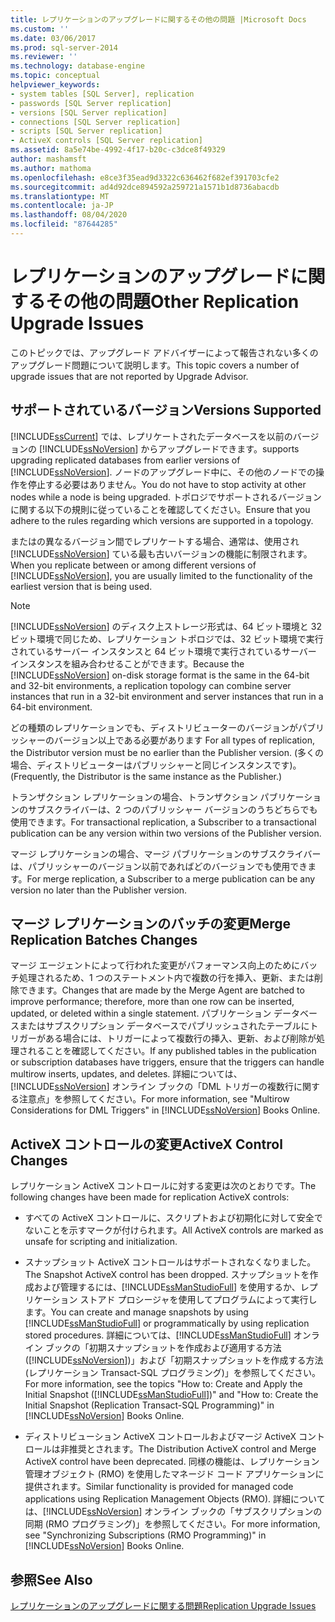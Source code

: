 ```yaml
---
title: レプリケーションのアップグレードに関するその他の問題 |Microsoft Docs
ms.custom: ''
ms.date: 03/06/2017
ms.prod: sql-server-2014
ms.reviewer: ''
ms.technology: database-engine
ms.topic: conceptual
helpviewer_keywords:
- system tables [SQL Server], replication
- passwords [SQL Server replication]
- versions [SQL Server replication]
- connections [SQL Server replication]
- scripts [SQL Server replication]
- ActiveX controls [SQL Server replication]
ms.assetid: 8a5e74be-4992-4f17-b20c-c3dce8f49329
author: mashamsft
ms.author: mathoma
ms.openlocfilehash: e8ce3f35ead9d3322c636462f682ef391703cfe2
ms.sourcegitcommit: ad4d92dce894592a259721a1571b1d8736abacdb
ms.translationtype: MT
ms.contentlocale: ja-JP
ms.lasthandoff: 08/04/2020
ms.locfileid: "87644285"
---
```

# <a name="other-replication-upgrade-issues"></a><span data-ttu-id="4e7ad-102">レプリケーションのアップグレードに関するその他の問題</span><span class="sxs-lookup"><span data-stu-id="4e7ad-102">Other Replication Upgrade Issues</span></span>
  <span data-ttu-id="4e7ad-103">このトピックでは、アップグレード アドバイザーによって報告されない多くのアップグレード問題について説明します。</span><span class="sxs-lookup"><span data-stu-id="4e7ad-103">This topic covers a number of upgrade issues that are not reported by Upgrade Advisor.</span></span>  
  
## <a name="versions-supported"></a><span data-ttu-id="4e7ad-104">サポートされているバージョン</span><span class="sxs-lookup"><span data-stu-id="4e7ad-104">Versions Supported</span></span>  
 [!INCLUDE[ssCurrent](../../includes/sscurrent-md.md)] <span data-ttu-id="4e7ad-105">では、レプリケートされたデータベースを以前のバージョンの [!INCLUDE[ssNoVersion](../../includes/ssnoversion-md.md)] からアップグレードできます。</span><span class="sxs-lookup"><span data-stu-id="4e7ad-105">supports upgrading replicated databases from earlier versions of [!INCLUDE[ssNoVersion](../../includes/ssnoversion-md.md)].</span></span> <span data-ttu-id="4e7ad-106">ノードのアップグレード中に、その他のノードでの操作を停止する必要はありません。</span><span class="sxs-lookup"><span data-stu-id="4e7ad-106">You do not have to stop activity at other nodes while a node is being upgraded.</span></span> <span data-ttu-id="4e7ad-107">トポロジでサポートされるバージョンに関する以下の規則に従っていることを確認してください。</span><span class="sxs-lookup"><span data-stu-id="4e7ad-107">Ensure that you adhere to the rules regarding which versions are supported in a topology.</span></span>  
  
 <span data-ttu-id="4e7ad-108">またはの異なるバージョン間でレプリケートする場合、通常は、使用され [!INCLUDE[ssNoVersion](../../includes/ssnoversion-md.md)] ている最も古いバージョンの機能に制限されます。</span><span class="sxs-lookup"><span data-stu-id="4e7ad-108">When you replicate between or among different versions of [!INCLUDE[ssNoVersion](../../includes/ssnoversion-md.md)], you are usually limited to the functionality of the earliest version that is being used.</span></span>  
  
> [!NOTE]  
>  <span data-ttu-id="4e7ad-109">[!INCLUDE[ssNoVersion](../../includes/ssnoversion-md.md)] のディスク上ストレージ形式は、64 ビット環境と 32 ビット環境で同じため、レプリケーション トポロジでは、32 ビット環境で実行されているサーバー インスタンスと 64 ビット環境で実行されているサーバー インスタンスを組み合わせることができます。</span><span class="sxs-lookup"><span data-stu-id="4e7ad-109">Because the [!INCLUDE[ssNoVersion](../../includes/ssnoversion-md.md)] on-disk storage format is the same in the 64-bit and 32-bit environments, a replication topology can combine server instances that run in a 32-bit environment and server instances that run in a 64-bit environment.</span></span>  
  
 <span data-ttu-id="4e7ad-110">どの種類のレプリケーションでも、ディストリビューターのバージョンがパブリッシャーのバージョン以上である必要があります </span><span class="sxs-lookup"><span data-stu-id="4e7ad-110">For all types of replication, the Distributor version must be no earlier than the Publisher version.</span></span> <span data-ttu-id="4e7ad-111">(多くの場合、ディストリビューターはパブリッシャーと同じインスタンスです)。</span><span class="sxs-lookup"><span data-stu-id="4e7ad-111">(Frequently, the Distributor is the same instance as the Publisher.)</span></span>  
  
 <span data-ttu-id="4e7ad-112">トランザクション レプリケーションの場合、トランザクション パブリケーションのサブスクライバーは、2 つのパブリッシャー バージョンのうちどちらでも使用できます。</span><span class="sxs-lookup"><span data-stu-id="4e7ad-112">For transactional replication, a Subscriber to a transactional publication can be any version within two versions of the Publisher version.</span></span>  
  
 <span data-ttu-id="4e7ad-113">マージ レプリケーションの場合、マージ パブリケーションのサブスクライバーは、パブリッシャーのバージョン以前であればどのバージョンでも使用できます。</span><span class="sxs-lookup"><span data-stu-id="4e7ad-113">For merge replication, a Subscriber to a merge publication can be any version no later than the Publisher version.</span></span>  
  
## <a name="merge-replication-batches-changes"></a><span data-ttu-id="4e7ad-114">マージ レプリケーションのバッチの変更</span><span class="sxs-lookup"><span data-stu-id="4e7ad-114">Merge Replication Batches Changes</span></span>  
 <span data-ttu-id="4e7ad-115">マージ エージェントによって行われた変更がパフォーマンス向上のためにバッチ処理されるため、1 つのステートメント内で複数の行を挿入、更新、または削除できます。</span><span class="sxs-lookup"><span data-stu-id="4e7ad-115">Changes that are made by the Merge Agent are batched to improve performance; therefore, more than one row can be inserted, updated, or deleted within a single statement.</span></span> <span data-ttu-id="4e7ad-116">パブリケーション データベースまたはサブスクリプション データベースでパブリッシュされたテーブルにトリガーがある場合には、トリガーによって複数行の挿入、更新、および削除が処理されることを確認してください。</span><span class="sxs-lookup"><span data-stu-id="4e7ad-116">If any published tables in the publication or subscription databases have triggers, ensure that the triggers can handle multirow inserts, updates, and deletes.</span></span> <span data-ttu-id="4e7ad-117">詳細については、[!INCLUDE[ssNoVersion](../../includes/ssnoversion-md.md)] オンライン ブックの「DML トリガーの複数行に関する注意点」を参照してください。</span><span class="sxs-lookup"><span data-stu-id="4e7ad-117">For more information, see "Multirow Considerations for DML Triggers" in [!INCLUDE[ssNoVersion](../../includes/ssnoversion-md.md)] Books Online.</span></span>  
  
## <a name="activex-control-changes"></a><span data-ttu-id="4e7ad-118">ActiveX コントロールの変更</span><span class="sxs-lookup"><span data-stu-id="4e7ad-118">ActiveX Control Changes</span></span>  
 <span data-ttu-id="4e7ad-119">レプリケーション ActiveX コントロールに対する変更は次のとおりです。</span><span class="sxs-lookup"><span data-stu-id="4e7ad-119">The following changes have been made for replication ActiveX controls:</span></span>  
  
-   <span data-ttu-id="4e7ad-120">すべての ActiveX コントロールに、スクリプトおよび初期化に対して安全でないことを示すマークが付けられます。</span><span class="sxs-lookup"><span data-stu-id="4e7ad-120">All ActiveX controls are marked as unsafe for scripting and initialization.</span></span>  
  
-   <span data-ttu-id="4e7ad-121">スナップショット ActiveX コントロールはサポートされなくなりました。</span><span class="sxs-lookup"><span data-stu-id="4e7ad-121">The Snapshot ActiveX control has been dropped.</span></span> <span data-ttu-id="4e7ad-122">スナップショットを作成および管理するには、[!INCLUDE[ssManStudioFull](../../includes/ssmanstudiofull-md.md)] を使用するか、レプリケーション ストアド プロシージャを使用してプログラムによって実行します。</span><span class="sxs-lookup"><span data-stu-id="4e7ad-122">You can create and manage snapshots by using [!INCLUDE[ssManStudioFull](../../includes/ssmanstudiofull-md.md)] or programmatically by using replication stored procedures.</span></span> <span data-ttu-id="4e7ad-123">詳細については、[!INCLUDE[ssManStudioFull](../../includes/ssmanstudiofull-md.md)] オンライン ブックの「初期スナップショットを作成および適用する方法 ([!INCLUDE[ssNoVersion](../../includes/ssnoversion-md.md)])」および「初期スナップショットを作成する方法 (レプリケーション Transact-SQL プログラミング)」を参照してください。</span><span class="sxs-lookup"><span data-stu-id="4e7ad-123">For more information, see the topics "How to: Create and Apply the Initial Snapshot ([!INCLUDE[ssManStudioFull](../../includes/ssmanstudiofull-md.md)])" and "How to: Create the Initial Snapshot (Replication Transact-SQL Programming)" in [!INCLUDE[ssNoVersion](../../includes/ssnoversion-md.md)] Books Online.</span></span>  
  
-   <span data-ttu-id="4e7ad-124">ディストリビューション ActiveX コントロールおよびマージ ActiveX コントロールは非推奨とされます。</span><span class="sxs-lookup"><span data-stu-id="4e7ad-124">The Distribution ActiveX control and Merge ActiveX control have been deprecated.</span></span> <span data-ttu-id="4e7ad-125">同様の機能は、レプリケーション管理オブジェクト (RMO) を使用したマネージド コード アプリケーションに提供されます。</span><span class="sxs-lookup"><span data-stu-id="4e7ad-125">Similar functionality is provided for managed code applications using Replication Management Objects (RMO).</span></span> <span data-ttu-id="4e7ad-126">詳細については、[!INCLUDE[ssNoVersion](../../includes/ssnoversion-md.md)] オンライン ブックの「サブスクリプションの同期 (RMO プログラミング)」を参照してください。</span><span class="sxs-lookup"><span data-stu-id="4e7ad-126">For more information, see "Synchronizing Subscriptions (RMO Programming)" in [!INCLUDE[ssNoVersion](../../includes/ssnoversion-md.md)] Books Online.</span></span>  
  
## <a name="see-also"></a><span data-ttu-id="4e7ad-127">参照</span><span class="sxs-lookup"><span data-stu-id="4e7ad-127">See Also</span></span>  
 [<span data-ttu-id="4e7ad-128">レプリケーションのアップグレードに関する問題</span><span class="sxs-lookup"><span data-stu-id="4e7ad-128">Replication Upgrade Issues</span></span>](../../../2014/sql-server/install/replication-upgrade-issues.md)  
  
  
